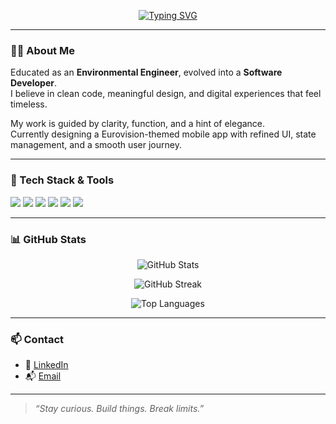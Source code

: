 <!-- Profil Başlık Animasyonu -->
<p align="center">
  <a href="https://github.com/denizguvel">
    <img src="https://readme-typing-svg.demolab.com?font=Georgia&size=22&duration=4000&pause=1000&center=true&vCenter=true&width=600&lines=Hello,+I'm+Deniz+Güvel.;Flutter+Developer+%7C+Elegance+in+Code.;Modern+UIs,+Clean+Architecture.;Welcome+to+my+GitHub+Estate." alt="Typing SVG" />
  </a>
</p>

---

### 👨‍💻 About Me

Educated as an **Environmental Engineer**, evolved into a **Software Developer**.  
I believe in clean code, meaningful design, and digital experiences that feel timeless.  

My work is guided by clarity, function, and a hint of elegance.  
Currently designing a Eurovision-themed mobile app with refined UI, state management, and a smooth user journey.

---

### 🔧 Tech Stack & Tools

<p align="left">
  <img src="https://img.shields.io/badge/Flutter-02569B?logo=flutter&logoColor=white" />
  <img src="https://img.shields.io/badge/Dart-0175C2?logo=dart&logoColor=white" />
  <img src="https://img.shields.io/badge/Firebase-FFCA28?logo=firebase&logoColor=black" />
  <img src="https://img.shields.io/badge/Java-ED8B00?logo=java&logoColor=white" />
  <img src="https://img.shields.io/badge/Git-F05032?logo=git&logoColor=white" />
  <img src="https://img.shields.io/badge/Linux-FCC624?logo=linux&logoColor=black" />
</p>

---

### 📊 GitHub Stats

<p align="center">
  <img src="https://github-readme-stats.vercel.app/api?username=denizguvel&show_icons=true&hide=prs&count_private=true&theme=calm&border_radius=15&hide_border=false&rank_icon=percentile" alt="GitHub Stats" />
</p>

<p align="center">
  <img src="https://github-readme-streak-stats.herokuapp.com?user=denizguvel&theme=calm&hide_border=false&border_radius=15" alt="GitHub Streak" />
</p>

<p align="center">
  <img src="https://github-readme-stats.vercel.app/api/top-langs/?username=denizguvel&layout=compact&theme=calm&hide_border=false&border_radius=15" alt="Top Languages" />
</p>

---

### 📫 Contact

- 💼 [LinkedIn](https://www.linkedin.com/in/denizguvel)
- 📬 [Email](mailto:deniz.guvel@example.com)

---

> *“Stay curious. Build things. Break limits.”*

